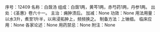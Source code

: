 序号：12409
名称：白蔹汤
组成：白蔹1两，黄芩1两，赤芍药1两，丹参1两。
出处：《圣惠》卷六十一。
主治：痈肿溃后。
加减：None
功效：None
用法用量：以水3升，煮至1升半，以帛浸拓肿上，频频换之。
制备方法：上锉细。
临床应用：None
各家论述：None
用药禁忌：None
附注：None
